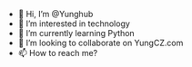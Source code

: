 - 👋 Hi, I’m @Yunghub
- 👀 I’m interested in technology
- 🌱 I’m currently learning Python
- 💞️ I’m looking to collaborate on YungCZ.com
- 📫 How to reach me?
